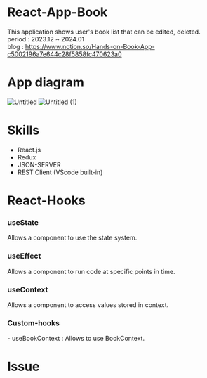 # React-App-Book
This application shows user's book list that can be edited, deleted.
<br /> 
period : 2023.12 ~ 2024.01
<br />
blog : https://www.notion.so/Hands-on-Book-App-c5002196a7e644c28f5858fc470623a0

# App diagram
![Untitled](https://github.com/Tokitaka/react-book-app/assets/110197274/97d5ab2d-480b-4ee2-81ae-2eeb6688ce18)
![Untitled (1)](https://github.com/Tokitaka/react-book-app/assets/110197274/2af3d123-686c-4490-aa10-35f24f6ab019)
# Skills
- React.js 
- Redux 
- JSON-SERVER 
- REST Client (VScode built-in)
# React-Hooks
<h3>useState</h3>
Allows a component to use the state system.
<h3>useEffect</h3>
Allows a component to run code at specific points in time.
<h3>useContext</h3>
Allows a component to access values stored in context.
<h3>Custom-hooks</h3> 
- useBookContext : Allows to use BookContext.

<br />

# Issue

